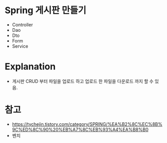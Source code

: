 # Spring 게시판 만들기
- Controller
- Dao
- Dto
- Form
- Service

# Explanation
- 게시판 CRUD 부터 파일을 업로드 하고 업로드 한 파일을 다운로드 까지 할 수 있음.
# 참고
- https://tychejin.tistory.com/category/SPRING/%EA%B2%8C%EC%8B%9C%ED%8C%90%20%EB%A7%8C%EB%93%A4%EA%B8%B0
- 벤치
